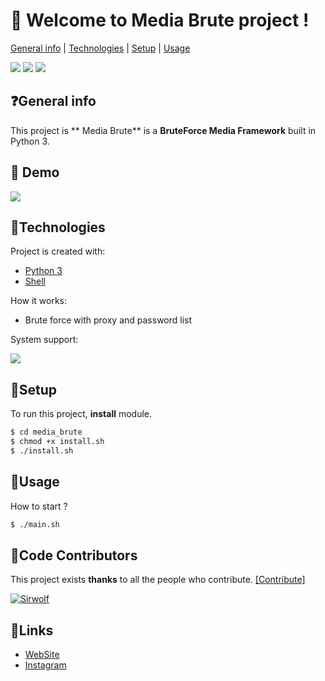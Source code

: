 # 👋 **Welcome to Media Brute project !**
[General info](#general-info) | [Technologies](#technologies) | [Setup](#setup) | [Usage](#usage)

![](https://img.shields.io/badge/FiveNineDark-2020-red) ![](https://camo.githubusercontent.com/8930dd7dabdc54b27273533cf1396472b2991555/68747470733a2f2f696d672e736869656c64732e696f2f62616467652f4c6963656e73652d47504c2d2d332e302d677265656e) ![](https://camo.githubusercontent.com/d063b3af2345dbbd117eaa6a618c77bd07443eee/68747470733a2f2f696d672e736869656c64732e696f2f62616467652f707974686f6e2d332d627269676874677265656e2e737667)


## ❓General info
This project is ** Media Brute** is a **BruteForce Media Framework** built in Python 3.
	

## 🎯 Demo
![](https://i.ibb.co/QQR4G5x/Screenshot-from-2020-07-01-01-51-28.png)
## 🔬Technologies
Project is created with:
* [Python 3](https://www.python.org/download/releases/3.0/ "Python 3")
* [Shell](https://en.wikipedia.org/wiki/Bash_%28Unix_shell%29 "Shell")


How it works:

* Brute force with proxy and password list

System support:

![](https://external-content.duckduckgo.com/iu/?u=http%3A%2F%2Fpadre.perlide.org%2Fstatic%2Falien%2Flinux-logo.png&f=1&nofb=1) 
	
## 🔌Setup
To run this project, **install** module.

```bash
$ cd media_brute
$ chmod +x install.sh
$ ./install.sh
```

## 🚀Usage
How to start ?
```bash
$ ./main.sh
```

## 👥Code Contributors
This project exists **thanks** to all the people who contribute. [[Contribute]](https://github.com/5-9Dark/xt32/graphs/contributors "[Contribute]")

 [![Sirwolf](https://avatars2.githubusercontent.com/u/65546179?s=60&u=16ded8a7da2647f50a01f1e1a6599fc944fcc658&v=4 "Sirwolf")](https://github.com/Sir-wolf "Sirwolf")

## 🔗Links
 * [WebSite](https://fiveninedark.com/ "WebSite")
 * [Instagram](https://instagram.com/s1rwolf "Instagram") 
